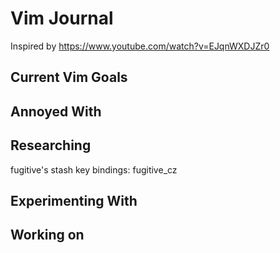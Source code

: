 Vim Journal
===

Inspired by https://www.youtube.com/watch?v=EJqnWXDJZr0


Current Vim Goals
---

Annoyed With
---


Researching
---
fugitive's stash key bindings: fugitive_cz


Experimenting With
---


Working on
---
